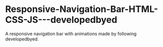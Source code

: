 # Responsive-Navigation-Bar-HTML-CSS-JS---developedbyed
A responsive navigation bar with animations made by following developedbyed.
